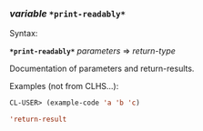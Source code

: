 ### <em>variable</em> <strong>`*print-readably*`</strong>

Syntax:

<strong>`*print-readably*`</strong> <em>parameters</em> => <em>return-type</em>

Documentation of parameters and return-results.

Examples (not from CLHS...):

```lisp
CL-USER> (example-code 'a 'b 'c)

'return-result
```

